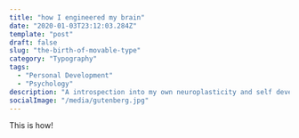 ```yaml
---
title: "how I engineered my brain"
date: "2020-01-03T23:12:03.284Z"
template: "post"
draft: false
slug: "the-birth-of-movable-type"
category: "Typography"
tags:
  - "Personal Development"
  - "Psychology"
description: "A introspection into my own neuroplasticity and self development."
socialImage: "/media/gutenberg.jpg"
---
```


This is how!